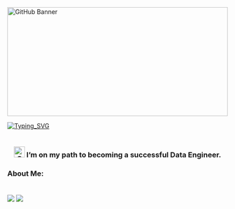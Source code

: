 <img src="https://touchc.com.br/wp-content/uploads/2019/04/progress-database-1.gif?section=header" alt= "GitHub Banner" width="100%" height="250px" />

[![Typing_SVG](https://readme-typing-svg.herokuapp.com/?color=37aa37&size=35&center=true&vCenter=true&width=1000&lines=HELLO+WORLD!;My+name+is+Enzo+Rocha;I'm+20+years+old;from+Brazil;Studying+Information+Systems+at+UAM;Data+Intern+at+Shoulder;Be+Welcome!+:%29)](https://git.io/typing-svg)
<h1></h1>
<h3 align="center"> <img alt="Coding" width="25" src="https://emojitool.com/img/apple/ios-13.3/technologist-medium-skin-tone-2973.png"> I’m on my path to becoming a successful Data Engineer.</h3>

### About Me:
<h1></h1>



<div>
  <a href-"https://github.com/ersenzo">
  <img heigth="180em" src="https://github-readme-stats.vercel.app/api?username=ersenzo&show_icons=true&theme=dark&include_all_commits=true&count_private+true"/>
  <img heigth="180em" src="https://github-readme-stats.vercel.app/api/top-langs/?username=ersenzo&layout=compact&langs_count=16&theme=dark"/>
</div>
